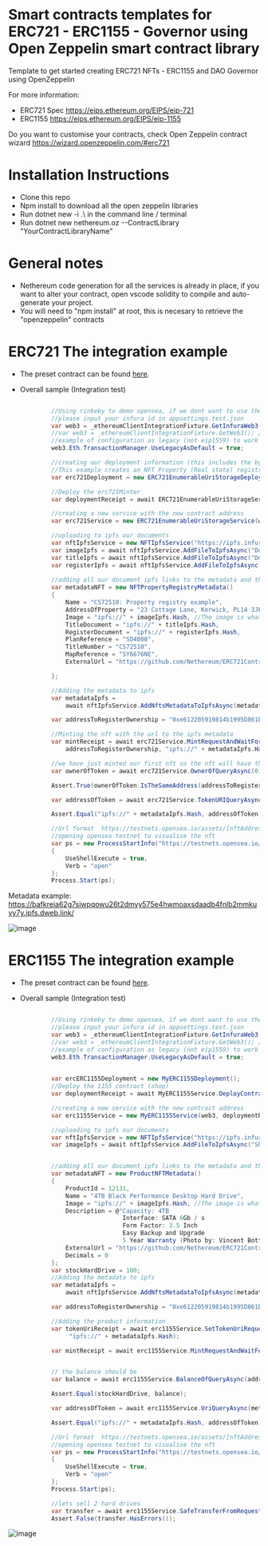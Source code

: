 # Smart contracts templates for ERC721 - ERC1155 - Governor using Open Zeppelin smart contract library

Template to get started creating ERC721 NFTs - ERC1155  and DAO Governor using OpenZeppelin

For more information:

* ERC721 Spec https://eips.ethereum.org/EIPS/eip-721
* ERC1155 https://eips.ethereum.org/EIPS/eip-1155

Do you want to customise your contracts, check Open Zeppelin contract wizard https://wizard.openzeppelin.com/#erc721

# Installation Instructions 
+ Clone this repo
+ Npm install to download all the open zeppelin libraries
+ Run dotnet new -i .\ in the command line / terminal
+ Run dotnet new nethereum.oz --ContractLibrary "YourContractLibraryName"

# General notes
+ Nethereum code generation for all the services is already in place, if you want to alter your contract, open vscode solidity to compile and auto-generate your project.
+ You will need to "npm install" at root, this is necesary to retrieve the "openzeppelin" contracts 

# ERC721 The integration example
+ The preset contract can be found [here](contracts/MyERC721.sol).

+ Overall sample (Integration test)

```csharp

            //Using rinkeby to demo opensea, if we dont want to use the configured client
            //please input your infura id in appsettings.test.json
            var web3 = _ethereumClientIntegrationFixture.GetInfuraWeb3(InfuraNetwork.Rinkeby);
            //var web3 = _ethereumClientIntegrationFixture.GetWeb3(); //if you want to use your local node (ie geth, uncomment this, see appsettings.test.json for further info)
            //example of configuration as legacy (not eip1559) to work on L2s
            web3.Eth.TransactionManager.UseLegacyAsDefault = true;

            //creating our deployment information (this includes the bytecode already)
            //This example creates an NFT Property (Real state) registry
            var erc721Deployment = new ERC721EnumerableUriStorageDeployment() { Name = "Property Registry", Symbol = "PR" };

            //Deploy the erc721Minter
            var deploymentReceipt = await ERC721EnumerableUriStorageService.DeployContractAndWaitForReceiptAsync(web3, erc721Deployment);

            //creating a new service with the new contract address
            var erc721Service = new ERC721EnumerableUriStorageService(web3, deploymentReceipt.ContractAddress);

            //uploading to ipfs our documents
            var nftIpfsService = new NFTIpfsService("https://ipfs.infura.io:5001");
            var imageIpfs = await nftIpfsService.AddFileToIpfsAsync("Documents/TitlePlanImage.png");
            var titleIpfs = await nftIpfsService.AddFileToIpfsAsync("Documents/example_title_plan.pdf");
            var registerIpfs = await nftIpfsService.AddFileToIpfsAsync("Documents/example_register.pdf");
            
            //adding all our document ipfs links to the metadata and the description
            var metadataNFT = new NFTPropertyRegistryMetadata()
            {
                Name = "CS72510: Property registry example",
                AddressOfProperty = "23 Cottage Lane, Kerwick, PL14 3JP",
                Image = "ipfs://" + imageIpfs.Hash, //The image is what is displayed in market places like opean sea
                TitleDocument = "ipfs://" + titleIpfs.Hash,
                RegisterDocument = "ipfs://" + registerIpfs.Hash,
                PlanReference = "SD4008",
                TitleNumber = "CS72510",
                MapReference = "SY6676NE",
                ExternalUrl = "https://github.com/Nethereum/ERC721ContractLibrary.Template"

            };

            //Adding the metadata to ipfs
            var metadataIpfs =
                await nftIpfsService.AddNftsMetadataToIpfsAsync(metadataNFT, "PropertyRegistryMetadata.json");

            var addressToRegisterOwnership = "0xe612205919814b1995D861Bdf6C2fE2f20cDBd68";

            //Minting the nft with the url to the ipfs metadata
            var mintReceipt = await erc721Service.MintRequestAndWaitForReceiptAsync(
                addressToRegisterOwnership, "ipfs://" + metadataIpfs.Hash);

            //we have just minted our first nft so the nft will have the id of 0. 
            var ownerOfToken = await erc721Service.OwnerOfQueryAsync(0);

            Assert.True(ownerOfToken.IsTheSameAddress(addressToRegisterOwnership));

            var addressOfToken = await erc721Service.TokenURIQueryAsync(0);

            Assert.Equal("ipfs://" + metadataIpfs.Hash, addressOfToken);

            //Url format  https://testnets.opensea.io/assets/[nftAddress]/[id]
            //opening opensea testnet to visualise the nft
            var ps = new ProcessStartInfo("https://testnets.opensea.io/assets/"+ deploymentReceipt.ContractAddress+ "/0")
            {
                UseShellExecute = true,
                Verb = "open"
            };
            Process.Start(ps);
```
Metadata example: https://bafkreia62g7siwpqowu26t2dmyy575e4hwmoaxsdaadb4fnlb2mmkuvy7y.ipfs.dweb.link/

![image](https://user-images.githubusercontent.com/562371/156877329-9f799c56-a4e4-4314-9169-489370c73e73.png)


# ERC1155 The integration example
+ The preset contract can be found [here](contracts/MyERC1155.sol).

+ Overall sample (Integration test)

```csharp

            //Using rinkeby to demo opensea, if we dont want to use the configured client
            //please input your infura id in appsettings.test.json
            var web3 = _ethereumClientIntegrationFixture.GetInfuraWeb3(InfuraNetwork.Rinkeby);
            //var web3 = _ethereumClientIntegrationFixture.GetWeb3(); //if you want to use your local node (ie geth, uncomment this, see appsettings.test.json for further info)
            //example of configuration as legacy (not eip1559) to work on L2s
            web3.Eth.TransactionManager.UseLegacyAsDefault = true;

 
            var ercERC1155Deployment = new MyERC1155Deployment(); 
            //Deploy the 1155 contract (shop)
            var deploymentReceipt = await MyERC1155Service.DeployContractAndWaitForReceiptAsync(web3, ercERC1155Deployment);

            //creating a new service with the new contract address
            var erc1155Service = new MyERC1155Service(web3, deploymentReceipt.ContractAddress);

            //uploading to ipfs our documents
            var nftIpfsService = new NFTIpfsService("https://ipfs.infura.io:5001");
            var imageIpfs = await nftIpfsService.AddFileToIpfsAsync("ShopImages/hard-drive-by-vincent-botta-from-unsplash.jpg");


            //adding all our document ipfs links to the metadata and the description
            var metadataNFT = new ProductNFTMetadata()
            {
                ProductId = 12131,
                Name = "4TB Black Performance Desktop Hard Drive",
                Image = "ipfs://" + imageIpfs.Hash, //The image is what is displayed in market places like opean sea
                Description = @"Capacity: 4TB
                                Interface: SATA 6Gb / s
                                Form Factor: 3.5 Inch
                                Easy Backup and Upgrade
                                5 Year Warranty (Photo by: Vincent Botta https://unsplash.com/@0asa)",
                ExternalUrl = "https://github.com/Nethereum/ERC721ContractLibrary.Template",
                Decimals = 0
            };
            var stockHardDrive = 100;
            //Adding the metadata to ipfs
            var metadataIpfs =
                await nftIpfsService.AddNftsMetadataToIpfsAsync(metadataNFT, metadataNFT.ProductId + ".json");

            var addressToRegisterOwnership = "0xe612205919814b1995D861Bdf6C2fE2f20cDBd68";

            //Adding the product information
            var tokenUriReceipt = await erc1155Service.SetTokenUriRequestAndWaitForReceiptAsync(metadataNFT.ProductId,
                 "ipfs://" + metadataIpfs.Hash);

            var mintReceipt = await erc1155Service.MintRequestAndWaitForReceiptAsync(addressToRegisterOwnership, metadataNFT.ProductId, stockHardDrive, new byte[]{});


            // the balance should be 
            var balance = await erc1155Service.BalanceOfQueryAsync(addressToRegisterOwnership, (BigInteger)metadataNFT.ProductId);

            Assert.Equal(stockHardDrive, balance);

            var addressOfToken = await erc1155Service.UriQueryAsync(metadataNFT.ProductId);

            Assert.Equal("ipfs://" + metadataIpfs.Hash, addressOfToken);

            //Url format  https://testnets.opensea.io/assets/[nftAddress]/[id]
            //opening opensea testnet to visualise the nft
            var ps = new ProcessStartInfo("https://testnets.opensea.io/assets/" + deploymentReceipt.ContractAddress + "/" + metadataNFT.ProductId)
            {
                UseShellExecute = true,
                Verb = "open"
            };
            Process.Start(ps);

            //lets sell 2 hard drives 
            var transfer = await erc1155Service.SafeTransferFromRequestAndWaitForReceiptAsync(addressToRegisterOwnership, addressToRegisterOwnership, (BigInteger)metadataNFT.ProductId, 2, new byte[]{});
            Assert.False(transfer.HasErrors());

```
![image](screenshots/Shop1155-hd.png)
